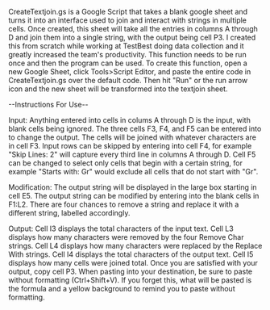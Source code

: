 CreateTextjoin.gs is a Google Script that takes a blank google sheet and turns it into an interface used to join and interact with strings in multiple cells.
Once created, this sheet will take all the entries in columns A through D and join them into a single string, with the output being cell P3.
I created this from scratch while working at TestBest doing data collection and it greatly increased the team's productivity.
This function needs to be run once and then the program can be used.
To create this function, open a new Google Sheet, click Tools>Script Editor, and paste the entire code in CreateTextjoin.gs over the default code. Then hit "Run" or the run arrow icon and the new sheet will be transformed into the textjoin sheet.


--Instructions For Use--

Input:
Anything entered into cells in colums A through D is the input, with blank cells being ignored.
The three cells F3, F4, and F5 can be entered into to change the output. The cells will be joined with whatever characters are in cell F3.
Input rows can be skipped by entering into cell F4, for example "Skip Lines: 2" will capture every third line in columns A through D.
Cell F5 can be changed to select only cells that begin with a certain string, for example "Starts with: Gr" would exclude all cells that do not start with "Gr".

Modification:
The output string will be displayed in the large box starting in cell E5.
The output string can be modified by entering into the blank cells in F1:L2. There are four chances to remove a string and replace it with a different string, labelled accordingly.

Output:
Cell I3 displays the total characters of the input text.
Cell L3 displays how many characters were removed by the four Remove Char strings.
Cell L4 displays how many characters were replaced by the Replace With strings.
Cell I4 displays the total characters of the output text.
Cell I5 displays how many cells were joined total.
Once you are satisfied with your output, copy cell P3. When pasting into your destination, be sure to paste without formatting (Ctrl+Shift+V). If you forget this, what will be pasted is the formula and a yellow background to remind you to paste without formatting.

